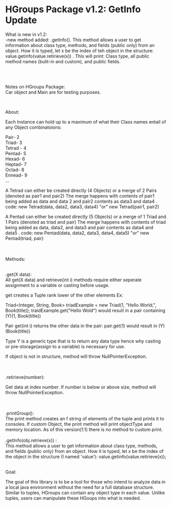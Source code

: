 # HGroups Package v1.2: GetInfo Update


What is new in v1.2:
<br />
-new method added: .getInfo(). This method allows a user to get information about class type, methods, and fields (public only) from an object. How it is typed, let x be the index of teh object in the structure: value.getinfo(value.retirieve(x))  .  This will print: Class type, all public method names (bulit-in and custom), and public fields.

<br />
<br />

Notes on HGroups Package:<br />
Car object and Main are for testing purposes.

<br />

About:

Each Instance can hold up to a maximum of what their Class names entail of any Object combinatoions:    

Pair- 2 <br />
Triad- 3<br />
Tetrad - 4<br />
Pentad- 5<br />
Hexad- 6<br />
Heptad- 7 <br />
Octad- 8 <br />
Ennead- 9 <br />
...

A Tetrad can either be created directly (4 Objects) or a merge of 2 Pairs (denoted as pair1 and pair2)
The merge happens with contents of pair1 being added as data and data 2 and pair2 contents as data3 and data4 .
code: new Tetrad(data, data2, data3, data4) "or" new Tetrad(pair1, pair2)

A Pentad can either be created directly (5 Objects) or a merge of 1 Triad and 1 Pairs (denoted as triad and pair)
The merge happens with contents of triad being added as data, data2, and data3 and pair contents as data4 and data5 .
code: new Pentad(data, data2, data3, data4, data5) "or" new Pentad(triad, pair)


<br />
<br />
Methods:
<br />
<br />

.get(X data):
<br />
All get(X data) and retrieve(int i) methods require either seperate assignment to a variable or casting before usage.

get creates a Tuple rank lower of the other elements Ex:

Triad<Integer, String, Book> triadExample = new Triad(1, "Hello World,", Book(title));
traidExample.get("Hello Wold") would result in a pair containing (Y)(1, Book(title))

Pair get(int i) returns the other data in the pair:
pair.get(1) would result in (Y)(Book(title))

Type Y is a generic type that is to return any data type hence why casting or pre-storage(assign to a variable) is necessary for use.

If object is not in structure, method will throw NullPointerException.

<br />
<br />
.retirieve(number):

Get data at index number. If number is below or above size, method will throw NullPointerException.

<br />
<br />
.printGroup():
<br />
The print method creates an f string of elements of the tuple and prints it to consoles. If custom Object, the print
method will print objectType and memory location. As of this version(1.1) there is no method to custom print.

<br />
<br />
.getInfo(obj.retrieve(x)) : 
<br />
This method allows a user to get information about class type, methods, and fields (public only) from an object. How it is typed, let x be the index of the object in the structure (I named 'value'): value.getinfo(value.retirieve(x));

<br />

<br />

Goal:<br />

The goal of this library is to be a tool for those who intend to analyze data in a local java environment without the need for a full database structure. Similar to tuples, HGroups can contain any object type in each value. Unlike tuples, users can manipulate these HGoups into what is needed.   

